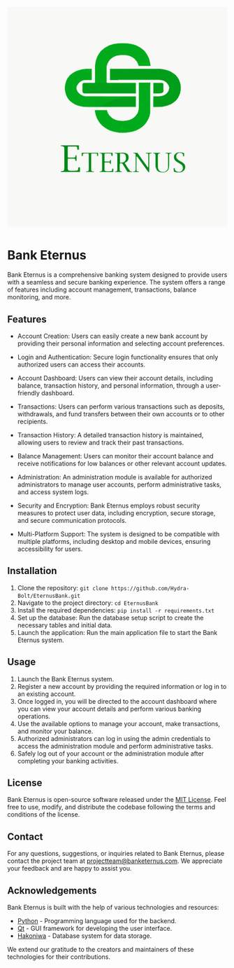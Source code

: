 <h1 align="center"> <img src="https://raw.githubusercontent.com/Hydra-Bolt/EternusBank/master/icons/logo.png"></h1>


# Bank Eternus
Bank Eternus is a comprehensive banking system designed to provide users with a seamless and secure banking experience. The system offers a range of features including account management, transactions, balance monitoring, and more.


## Features

- Account Creation: Users can easily create a new bank account by providing their personal information and selecting account preferences.
  
- Login and Authentication: Secure login functionality ensures that only authorized users can access their accounts.
  
- Account Dashboard: Users can view their account details, including balance, transaction history, and personal information, through a user-friendly dashboard.
  
- Transactions: Users can perform various transactions such as deposits, withdrawals, and fund transfers between their own accounts or to other recipients.
  
- Transaction History: A detailed transaction history is maintained, allowing users to review and track their past transactions.
  
- Balance Management: Users can monitor their account balance and receive notifications for low balances or other relevant account updates.
  
- Administration: An administration module is available for authorized administrators to manage user accounts, perform administrative tasks, and access system logs.
  
- Security and Encryption: Bank Eternus employs robust security measures to protect user data, including encryption, secure storage, and secure communication protocols.
  
- Multi-Platform Support: The system is designed to be compatible with multiple platforms, including desktop and mobile devices, ensuring accessibility for users.
  

## Installation

1. Clone the repository: `git clone https://github.com/Hydra-Bolt/EternusBank.git`
2. Navigate to the project directory: `cd EternusBank`
3. Install the required dependencies: `pip install -r requirements.txt`
4. Set up the database: Run the database setup script to create the necessary tables and initial data.
5. Launch the application: Run the main application file to start the Bank Eternus system.

## Usage

1. Launch the Bank Eternus system.
2. Register a new account by providing the required information or log in to an existing account.
3. Once logged in, you will be directed to the account dashboard where you can view your account details and perform various banking operations.
4. Use the available options to manage your account, make transactions, and monitor your balance.
5. Authorized administrators can log in using the admin credentials to access the administration module and perform administrative tasks.
6. Safely log out of your account or the administration module after completing your banking activities.


## License

Bank Eternus is open-source software released under the [MIT License](LICENSE). Feel free to use, modify, and distribute the codebase following the terms and conditions of the license.

## Contact

For any questions, suggestions, or inquiries related to Bank Eternus, please contact the project team at projectteam@banketernus.com. We appreciate your feedback and are happy to assist you.

## Acknowledgements

Bank Eternus is built with the help of various technologies and resources:

- [Python](https://www.python.org/) - Programming language used for the backend.
- [Qt](https://www.qt.io/) - GUI framework for developing the user interface.
- [Hakoniwa](https://github.com/Hydra-Bolt/Hakoniwa) - Database system for data storage.

We extend our gratitude to the creators and maintainers of these technologies for their contributions.
